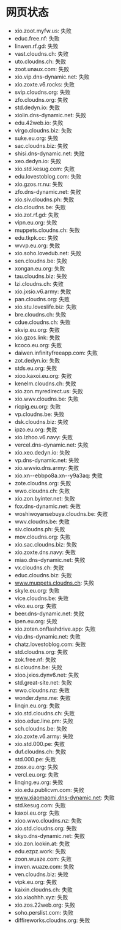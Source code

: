 # 网页状态
- xio.zoot.myfw.us: 失败
- educ.free.nf: 失败
- linwen.rf.gd: 失败
- vast.cloudns.ch: 失败
- uto.cloudns.ch: 失败
- zoot.unaux.com: 失败
- xio.vip.dns-dynamic.net: 失败
- xio.zoxte.v6.rocks: 失败
- svip.cloudns.org: 失败
- zfo.cloudns.org: 失败
- std.dedyn.io: 失败
- xiolin.dns-dynamic.net: 失败
- edu.42web.io: 失败
- virgo.cloudns.biz: 失败
- suke.eu.org: 失败
- sac.cloudns.biz: 失败
- shisi.dns-dynamic.net: 失败
- xeo.dedyn.io: 失败
- xio.std.kesug.com: 失败
- edu.lovestoblog.com: 失败
- xio.gzos.rr.nu: 失败
- zfo.dns-dynamic.net: 失败
- xio.siv.cloudns.ph: 失败
- clo.cloudns.be: 失败
- xio.zot.rf.gd: 失败
- vipn.eu.org: 失败
- muppets.cloudns.ch: 失败
- edu.tkpk.cc: 失败
- wvvp.eu.org: 失败
- xio.soho.lovedub.net: 失败
- sen.cloudns.be: 失败
- xongan.eu.org: 失败
- tau.cloudns.biz: 失败
- lzi.cloudns.ch: 失败
- xio.jxsio.v6.army: 失败
- pan.cloudns.org: 失败
- xio.stu.loveslife.biz: 失败
- bre.cloudns.ch: 失败
- cdue.cloudns.ch: 失败
- skvip.eu.org: 失败
- xio.gzos.link: 失败
- kcoco.eu.org: 失败
- daiwen.infinityfreeapp.com: 失败
- zot.dedyn.io: 失败
- stds.eu.org: 失败
- xioo.kaxoi.eu.org: 失败
- kenelm.cloudns.ch: 失败
- xio.zon.myredirect.us: 失败
- xio.wwv.cloudns.be: 失败
- ricpig.eu.org: 失败
- vp.cloudns.be: 失败
- dsk.cloudns.biz: 失败
- ipzo.eu.org: 失败
- xio.lzhoo.v6.navy: 失败
- vercel.dns-dynamic.net: 失败
- xio.xeo.dedyn.io: 失败
- vp.dns-dynamic.net: 失败
- xio.wwvio.dns.army: 失败
- xio.xn--ebbpo8a.xn--y9a3aq: 失败
- zote.cloudns.org: 失败
- wwo.cloudns.ch: 失败
- xio.zon.byinter.net: 失败
- fox.dns-dynamic.net: 失败
- woshiwoyansebuya.cloudns.be: 失败
- wwv.cloudns.be: 失败
- siv.cloudns.ph: 失败
- mov.cloudns.org: 失败
- xio.sac.cloudns.biz: 失败
- xio.zoxte.dns.navy: 失败
- miao.dns-dynamic.net: 失败
- vx.cloudns.ch: 失败
- educ.cloudns.biz: 失败
- www.muppets.cloudns.ch: 失败
- skyle.eu.org: 失败
- vice.cloudns.be: 失败
- viko.eu.org: 失败
- beer.dns-dynamic.net: 失败
- ipen.eu.org: 失败
- xio.zoten.onflashdrive.app: 失败
- vip.dns-dynamic.net: 失败
- chatz.lovestoblog.com: 失败
- std.cloudns.org: 失败
- zok.free.nf: 失败
- si.cloudns.be: 失败
- xioo.jxios.dynv6.net: 失败
- std.great-site.net: 失败
- wwo.cloudns.nz: 失败
- wonder.dynx.me: 失败
- linqin.eu.org: 失败
- xio.std.cloudns.ch: 失败
- xioo.educ.line.pm: 失败
- sch.cloudns.be: 失败
- xio.zoxte.v6.army: 失败
- xio.std.000.pe: 失败
- duf.cloudns.ch: 失败
- std.000.pe: 失败
- zosx.eu.org: 失败
- vercl.eu.org: 失败
- linqing.eu.org: 失败
- xio.edu.publicvm.com: 失败
- www.xiaomaomi.dns-dynamic.net: 失败
- std.kesug.com: 失败
- kaxoi.eu.org: 失败
- xioo.wwo.cloudns.nz: 失败
- xio.std.cloudns.org: 失败
- skyo.dns-dynamic.net: 失败
- xio.zon.lookin.at: 失败
- edu.ezpz.work: 失败
- zoon.wuaze.com: 失败
- inwen.wuaze.com: 失败
- ven.cloudns.biz: 失败
- vipk.eu.org: 失败
- kaixin.cloudns.ch: 失败
- xio.xiaohhh.xyz: 失败
- xio.zos.22web.org: 失败
- soho.perslist.com: 失败
- diffireworks.cloudns.org: 失败
